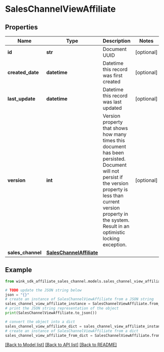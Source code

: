 # SalesChannelViewAffiliate


## Properties

Name | Type | Description | Notes
------------ | ------------- | ------------- | -------------
**id** | **str** | Document UUID | [optional] 
**created_date** | **datetime** | Datetime this record was first created | [optional] 
**last_update** | **datetime** | Datetime this record was last updated | [optional] 
**version** | **int** | Version property that shows how many times this document has been persisted. Document will not persist if the version property is less than current version property in the system. Result in an optimistic locking exception. | [optional] 
**sales_channel** | [**SalesChannelAffiliate**](SalesChannelAffiliate.md) |  | 

## Example

```python
from wink_sdk_affiliate_sales_channel.models.sales_channel_view_affiliate import SalesChannelViewAffiliate

# TODO update the JSON string below
json = "{}"
# create an instance of SalesChannelViewAffiliate from a JSON string
sales_channel_view_affiliate_instance = SalesChannelViewAffiliate.from_json(json)
# print the JSON string representation of the object
print(SalesChannelViewAffiliate.to_json())

# convert the object into a dict
sales_channel_view_affiliate_dict = sales_channel_view_affiliate_instance.to_dict()
# create an instance of SalesChannelViewAffiliate from a dict
sales_channel_view_affiliate_from_dict = SalesChannelViewAffiliate.from_dict(sales_channel_view_affiliate_dict)
```
[[Back to Model list]](../README.md#documentation-for-models) [[Back to API list]](../README.md#documentation-for-api-endpoints) [[Back to README]](../README.md)


